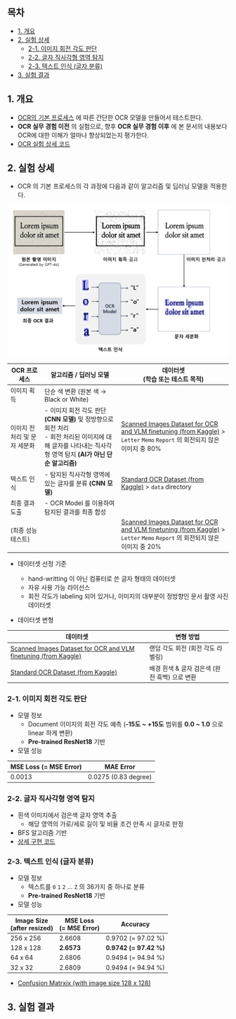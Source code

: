 ## 목차

* [1. 개요](#1-개요)
* [2. 실험 상세](#2-실험-상세)
  * [2-1. 이미지 회전 각도 판단](#2-1-이미지-회전-각도-판단)
  * [2-2. 글자 직사각형 영역 탐지](#2-2-글자-직사각형-영역-탐지)
  * [2-3. 텍스트 인식 (글자 분류)](#2-3-텍스트-인식-글자-분류)
* [3. 실험 결과](#3-실험-결과)

## 1. 개요

* [OCR의 기본 프로세스](OCR_Basics.md#2-ocr의-동작-원리) 에 따른 간단한 OCR 모델을 만들어서 테스트한다.
* **OCR 실무 경험 이전** 의 실험으로, 향후 **OCR 실무 경험 이후** 에 본 문서의 내용보다 OCR에 대한 이해가 얼마나 향상되었는지 평가한다.
* [OCR 실험 상세 코드](Special%20-%20OCR%20Experiment)

## 2. 실험 상세

* OCR 의 기본 프로세스의 각 과정에 다음과 같이 알고리즘 및 딥러닝 모델을 적용한다.

![image](images/OCR_Basic_1.PNG)

| OCR 프로세스         | 알고리즘 / 딥러닝 모델                                                                                          | 데이터셋<br>(학습 또는 테스트 목적)                                                                                                                                                                                                 |
|------------------|--------------------------------------------------------------------------------------------------------|------------------------------------------------------------------------------------------------------------------------------------------------------------------------------------------------------------------------|
| 이미지 획득           | 단순 색 변환 (원본 색 → Black or White)                                                                        |                                                                                                                                                                                                                        |
| 이미지 전처리 및 문자 세분화 | - 이미지 회전 각도 판단 **(CNN 모델)** 및 정방향으로 회전 처리<br>- 회전 처리된 이미지에 대해 글자를 나타내는 직사각형 영역 탐지 **(AI가 아닌 단순 알고리즘)** | [Scanned Images Dataset for OCR and VLM finetuning (from Kaggle)](https://www.kaggle.com/datasets/suvroo/scanned-images-dataset-for-ocr-and-vlm-finetuning) > ```Letter``` ```Memo``` ```Report``` 의 회전되지 않은 이미지 중 80% |
| 텍스트 인식           | - 탐지된 직사각형 영역에 있는 글자를 분류 **(CNN 모델)**                                                                  | [Standard OCR Dataset (from Kaggle)](https://www.kaggle.com/datasets/preatcher/standard-ocr-dataset) > ```data``` directory                                                                                            |
| 최종 결과 도출         | - OCR Model 를 이용하여 탐지된 결과를 최종 합성                                                                       |                                                                                                                                                                                                                        |
| (최종 성능 테스트)      |                                                                                                        | [Scanned Images Dataset for OCR and VLM finetuning (from Kaggle)](https://www.kaggle.com/datasets/suvroo/scanned-images-dataset-for-ocr-and-vlm-finetuning) > ```Letter``` ```Memo``` ```Report``` 의 회전되지 않은 이미지 중 20% |

* 데이터셋 선정 기준
  * hand-writting 이 아닌 컴퓨터로 쓴 글자 형태의 데이터셋
  * 자유 사용 가능 라이선스
  * 회전 각도가 labeling 되어 있거나, 이미지의 대부분이 정방향인 문서 촬영 사진 데이터셋

* 데이터셋 변형

| 데이터셋                                                                                                                                                        | 변형 방법                        |
|-------------------------------------------------------------------------------------------------------------------------------------------------------------|------------------------------|
| [Scanned Images Dataset for OCR and VLM finetuning (from Kaggle)](https://www.kaggle.com/datasets/suvroo/scanned-images-dataset-for-ocr-and-vlm-finetuning) | 랜덤 각도 회전 (회전 각도 라벨링)         |
| [Standard OCR Dataset (from Kaggle)](https://www.kaggle.com/datasets/preatcher/standard-ocr-dataset)                                                        | 배경 흰색 & 글자 검은색 (완전 흑백) 으로 변환 |

### 2-1. 이미지 회전 각도 판단

* 모델 정보
  * Document 이미지의 회전 각도 예측 (**-15도 ~ +15도** 범위를 **0.0 ~ 1.0** 으로 linear 하게 변환)
  * **Pre-trained ResNet18** 기반
* 모델 성능

| MSE Loss (= MSE Error) | MAE Error            |
|------------------------|----------------------|
| 0.0013                 | 0.0275 (0.83 degree) |

### 2-2. 글자 직사각형 영역 탐지

* 흰색 이미지에서 검은색 글자 영역 추출
  * 해당 영역의 가로/세로 길이 및 비율 조건 만족 시 글자로 판정
* BFS 알고리즘 기반
* [상세 구현 코드](Special%20-%20OCR%20Experiment/run_extract_letters.py)

### 2-3. 텍스트 인식 (글자 분류)

* 모델 정보
  * 텍스트를 ```0``` ```1``` ```2``` ... ```Z``` 의 36가지 중 하나로 분류
  * **Pre-trained ResNet18** 기반
* 모델 성능

| Image Size<br>(after resized) | MSE Loss<br>(= MSE Error) | Accuracy               |
|-------------------------------|---------------------------|------------------------|
| 256 x 256                     | 2.6608                    | 0.9702 (= 97.02 %)     |
| 128 x 128                     | **2.6573**                | **0.9742 (= 97.42 %)** |
| 64 x 64                       | 2.6806                    | 0.9494 (= 94.94 %)     |
| 32 x 32                       | 2.6809                    | 0.9494 (= 94.94 %)     |

* [Confusion Matrxix (with image size 128 x 128)](Special%20-%20OCR%20Experiment/cf_matrix_letter_classify_model.csv)

## 3. 실험 결과
